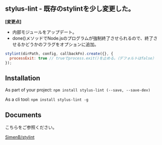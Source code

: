 ## stylus-lint - 既存のstylintを少し変更した。

**[変更点]**
- 内部モジュールをアップデート。
- done()メソッドでNode.jsのプログラムが強制終了させられるので、終了させるかどうかのフラグをオプションに追加。

```javascript
stylint(dirPath, config, callbackFn).create({}, {
  processExit: true // trueでprocess.exit()を止める。（デフォルトはfalse）
});
```

## Installation
As part of your project: `npm install stylus-lint (--save, --save-dev)`

As a cli tool: `npm install stylus-lint -g`

## Documents
こちらをご参照ください。

[SimenB/stylint](https://simenb.github.io/stylint/)
